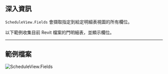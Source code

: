## 深入資訊
`ScheduleView.Fields` 會擷取指定到給定明細表視圖的所有欄位。

以下範例收集目前 Revit 檔案的門明細表，並顯示欄位。
___
## 範例檔案

![ScheduleView.Fields](./Revit.Elements.Views.ScheduleView.Fields_img.jpg)
